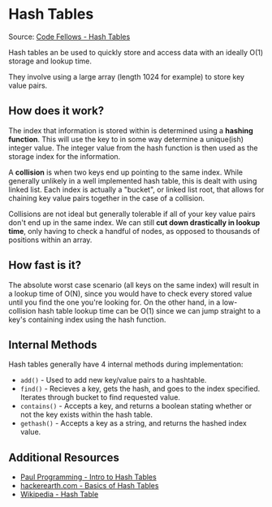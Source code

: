 # Hash Tables

Source: [Code Fellows - Hash Tables](https://codefellows.github.io/common_curriculum/data_structures_and_algorithms/Code_401/class-30/resources/Hashtables.html)

Hash tables an be used to quickly store and access data with an ideally O(1) storage and lookup time.

They involve using a large array (length 1024 for example) to store key value pairs.

## How does it work?

The index that information is stored within is determined using a **hashing function**. This will use the key to in some way determine a unique(ish) integer value. The integer value from the hash function is then used as the storage index for the information.

A **collision** is when two keys end up pointing to the same index. While generally unlikely in a well implemented hash table, this is dealt with using linked list. Each index is actually a "bucket", or linked list root, that allows for chaining key value pairs together in the case of a collision.

Collisions are not ideal but generally tolerable if all of your key value pairs don't end up in the same index. We can still **cut down drastically in lookup time**, only having to check a handful of nodes, as opposed to thousands of positions within an array.

## How fast is it?

The absolute worst case scenario (all keys on the same index) will result in a lookup time of O(N), since you would have to check every stored value until you find the one you're looking for. On the other hand, in a low-collision hash table lookup time can be O(1) since we can jump straight to a key's containing index using the hash function.

## Internal Methods

Hash tables generally have 4 internal methods during implementation:

* `add()` - Used to add new key/value pairs to a hashtable.
* `find()` - Recieves a key, gets the hash, and goes to the index specified. Iterates through bucket to find requested value.
* `contains()` - Accepts a key, and returns a boolean stating whether or not the key exists within the hash table.
* `gethash()` - Accepts a key as a string, and returns the hashed index value.

## Additional Resources

* [Paul Programming - Intro to Hash Tables](https://www.youtube.com/watch?v=MfhjkfocRR0)
* [hackerearth.com - Basics of Hash Tables](https://www.hackerearth.com/practice/data-structures/hash-tables/basics-of-hash-tables/tutorial/)
* [Wikipedia - Hash Table](https://en.wikipedia.org/wiki/Hash_table)
